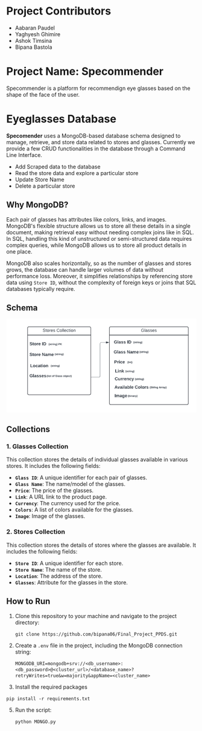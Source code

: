 # Project Contributors
- Aabaran Paudel
- Yaghyesh Ghimire
- Ashok Timsina
- Bipana Bastola
 
# Project Name: Specommender
Specommender is a platform for recommendign eye glasses based on the shape of the face of the user.   

# Eyeglasses Database

**Specomender** uses a MongoDB-based database schema designed to manage, retrieve, and store data related to stores and glasses. Currently we provide a few CRUD functionalities in the database through a Command Line Interface. 

- Add Scraped data to the database
- Read the store data and explore a particular store
- Update Store Name
- Delete a particular store 

## Why MongoDB?

Each pair of glasses has attributes like colors, links, and images. MongoDB's flexible structure allows us to store all these details in a single document, making retrieval easy without needing complex joins like in SQL. In SQL, handling this kind of unstructured or semi-structured data requires complex queries, while MongoDB allows us to store all product details in one place.

MongoDB also scales horizontally, so as the number of glasses and stores grows, the database can handle larger volumes of data without performance loss. Moreover, it simplifies relationships by referencing store data using `Store ID`, without the complexity of foreign keys or joins that SQL databases typically require.

## Schema
![schema](Schema_drawing.png)

## Collections

### 1. Glasses Collection

This collection stores the details of individual glasses available in various stores. It includes the following fields:

- **`Glass ID`**: A unique identifier for each pair of glasses.
- **`Glass Name`**: The name/model of the glasses.
- **`Price`**: The price of the glasses.
- **`Link`**: A URL link to the product page.
- **`Currency`**: The currency used for the price.
- **`Colors`**: A list of colors available for the glasses.
- **`Image`**: Image of the glasses.

### 2. Stores Collection

This collection stores the details of stores where the glasses are available. It includes the following fields:

- **`Store ID`**: A unique identifier for each store.
- **`Store Name`**: The name of the store.
- **`Location`**: The address of the store.
- **`Glasses`**: Attribute for the glasses in the store.

## How to Run

1. Clone this repository to your machine and navigate to the project directory:  

   ```
   git clone https://github.com/bipana06/Final_Project_PPDS.git
   ```

3. Create a `.env` file in the project, including the MongoDB connection string:

    ```
    MONGODB_URI=mongodb+srv://<db_username>:<db_password>@<cluster_url>/<database_name>?retryWrites=true&w=majority&appName=<cluster_name>
    ```
4.  Install the required packages

  ```
  pip install -r requirements.txt
  ```
    
5. Run the script:

    ```
    python MONGO.py
    ```
